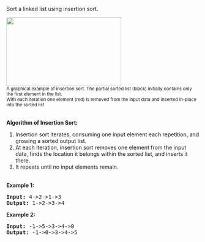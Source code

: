 <p>Sort a linked list using insertion sort.</p>

<ol>
</ol>

<p><img alt="" src="https://upload.wikimedia.org/wikipedia/commons/0/0f/Insertion-sort-example-300px.gif" style="height:180px; width:300px" /><br />
<small>A graphical example of insertion sort. The partial sorted list (black) initially contains only the first element in the list.<br />
With each iteration one element (red) is removed from the input data and inserted in-place into the sorted list</small><br />
&nbsp;</p>

<ol>
</ol>

<p><strong>Algorithm of Insertion Sort:</strong></p>

<ol>
	<li>Insertion sort iterates, consuming one input element each repetition, and growing a sorted output list.</li>
	<li>At each iteration, insertion sort removes one element from the input data, finds the location it belongs within the sorted list, and inserts it there.</li>
	<li>It repeats until no input elements remain.</li>
</ol>

<p><br />
<strong>Example 1:</strong></p>

<pre>
<strong>Input:</strong> 4-&gt;2-&gt;1-&gt;3
<strong>Output:</strong> 1-&gt;2-&gt;3-&gt;4
</pre>

<p><strong>Example 2:</strong></p>

<pre>
<strong>Input:</strong> -1-&gt;5-&gt;3-&gt;4-&gt;0
<strong>Output:</strong> -1-&gt;0-&gt;3-&gt;4-&gt;5
</pre>
